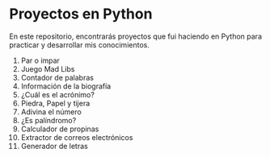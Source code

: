 # Proyectos en Python

En este repositorio, encontrarás proyectos que fui haciendo en Python para practicar y desarrollar mis conocimientos.

1. Par o impar
2. Juego Mad Libs
3. Contador de palabras
4. Información de la biografía
5. ¿Cuál es el acrónimo?
6. Piedra, Papel y tijera
7. Adivina el número
8. ¿Es palíndromo?
9. Calculador de propinas
10. Extractor de correos electrónicos
11. Generador de letras
